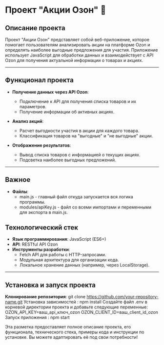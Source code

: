 # Проект "Акции Озон" 🛒

## Описание проекта

Проект "Акции Озон" представляет собой веб-приложение, которое помогает пользователям анализировать акции на платформе Ozon и определять наиболее выгодные предложения для участия. Приложение использует JavaScript для обработки данных и взаимодействует с API Ozon для получения актуальной информации о товарах и акциях.

---

## Функционал проекта

- **Получение данных через API Ozon**:
  - Подключение к API для получения списка товаров и их параметров.
  - Получение информации об активных акциях.

- **Анализ акций**:
  - Расчет выгодности участия в акции для каждого товара.
  - Классификация товаров на "выгодные" и "не выгодные" акции.

- **Отображение результатов**:
  - Вывод списка товаров с информацией о текущих акциях.
  - Подсветка наиболее выгодных предложений.

---

## Важное
- **Файлы**:
  - main.js - главный файл откуда запускается вся логика программы.
  - modules/apiKey.js - файл со всеми импортами и переменными для экспорта в main.js.

## Технологический стек

- **Язык программирования**: JavaScript (ES6+)
- **API**: RESTful API Ozon
- **Инструменты разработки**:
  - Fetch API для работы с HTTP-запросами.
  - Модульная архитектура для организации кода.
  - Локальное хранение данных (например, через LocalStorage).

---

## Установка и запуск проекта
 **Клонирование репозитория**:
   git clone https://github.com/your-repository-name.git
   Установка зависимостей :
    npm install
    Создайте файл .env в корневой директории проекта и добавьте следующие переменные: 
    OZON_API_KEY=ваш_api_ключ_ozon
    OZON_CLIENT_ID=ваш_client_id_ozon
    Запуск приложения : 
    npm start

Эта разметка предоставляет полное описание проекта, его функционала, технического стека, примеры кода и инструкции по установке. Вы можете адаптировать её под свои потребности!